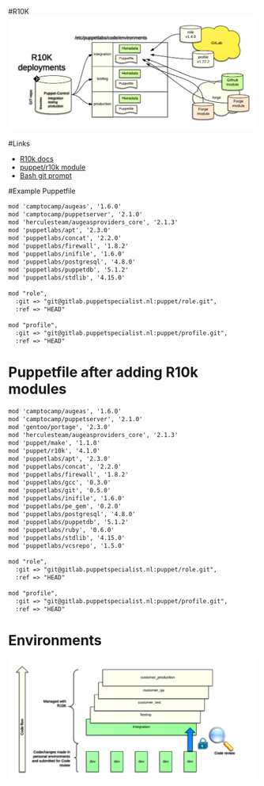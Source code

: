 #R10K
![schema](images/R10kDeployments3.png)

#Links
* [R10k docs](https://github.com/puppetlabs/r10k/blob/master/doc/puppetfile.mkd)
* [puppet/r10k module](https://forge.puppet.com/puppet/r10k)
* [Bash git prompt](https://github.com/magicmonty/bash-git-prompt)

#Example Puppetfile
```
mod 'camptocamp/augeas', '1.6.0'
mod 'camptocamp/puppetserver', '2.1.0'
mod 'herculesteam/augeasproviders_core', '2.1.3'
mod 'puppetlabs/apt', '2.3.0'
mod 'puppetlabs/concat', '2.2.0'
mod 'puppetlabs/firewall', '1.8.2'
mod 'puppetlabs/inifile', '1.6.0'
mod 'puppetlabs/postgresql', '4.8.0'
mod 'puppetlabs/puppetdb', '5.1.2'
mod 'puppetlabs/stdlib', '4.15.0'

mod "role",
  :git => "git@gitlab.puppetspecialist.nl:puppet/role.git",
  :ref => "HEAD"

mod "profile",
  :git => "git@gitlab.puppetspecialist.nl:puppet/profile.git",
  :ref => "HEAD"
```
# Puppetfile after adding R10k modules
```
mod 'camptocamp/augeas', '1.6.0'
mod 'camptocamp/puppetserver', '2.1.0'
mod 'gentoo/portage', '2.3.0'
mod 'herculesteam/augeasproviders_core', '2.1.3'
mod 'puppet/make', '1.1.0'
mod 'puppet/r10k', '4.1.0'
mod 'puppetlabs/apt', '2.3.0'
mod 'puppetlabs/concat', '2.2.0'
mod 'puppetlabs/firewall', '1.8.2'
mod 'puppetlabs/gcc', '0.3.0'
mod 'puppetlabs/git', '0.5.0'
mod 'puppetlabs/inifile', '1.6.0'
mod 'puppetlabs/pe_gem', '0.2.0'
mod 'puppetlabs/postgresql', '4.8.0'
mod 'puppetlabs/puppetdb', '5.1.2'
mod 'puppetlabs/ruby', '0.6.0'
mod 'puppetlabs/stdlib', '4.15.0'
mod 'puppetlabs/vcsrepo', '1.5.0'

mod "role",
  :git => "git@gitlab.puppetspecialist.nl:puppet/role.git",
  :ref => "HEAD"

mod "profile",
  :git => "git@gitlab.puppetspecialist.nl:puppet/profile.git",
  :ref => "HEAD"
```
# Environments
![Environments](images/environments2.png)
